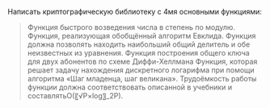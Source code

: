 Написать криптографическую библиотеку с 4мя основными функциями:

> Функция быстрого возведения числа в степень по модулю.
> Функция, реализующая обобщённый алгоритм Евклида. Функция должна позволять находить наибольший общий делитель и обе неизвестных из уравнения.
> Функция построения общего ключа для двух абонентов по схеме Диффи-Хеллмана
> Функция, которая решает задачу нахождения дискретного логарифма при помощи алгоритма «Шаг младенца, шаг великана». Трудоёмкость работы функции должна соответствовать описанной в учебники и составлятьO(〖√P×log〗_2⁡P).
